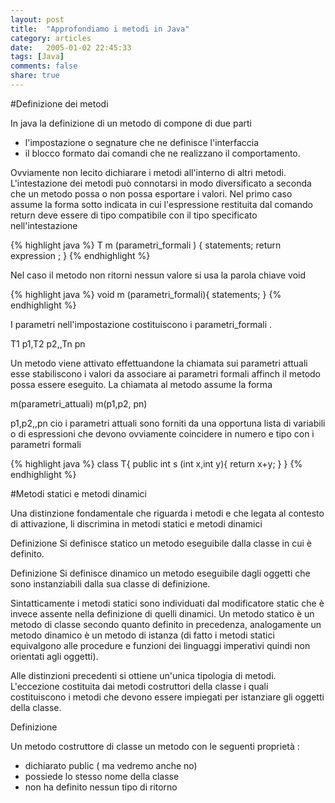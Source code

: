 ```yaml
---
layout: post
title:  "Approfondiamo i metodi in Java"
category: articles
date:   2005-01-02 22:45:33
tags: [Java]
comments: false
share: true
---
```


#Definizione dei metodi 

In java la definizione di un metodo di compone di due parti

* l'impostazione o segnature che ne definisce l'interfaccia
* il blocco formato dai comandi che ne realizzano il comportamento.

Ovviamente non  lecito dichiarare i metodi all'interno di altri metodi. 
L'intestazione dei metodi può connotarsi in modo diversificato a seconda che un metodo possa o non possa esportare i valori. 
Nel primo caso assume la forma sotto indicata in cui l'espressione restituita dal comando return deve essere di tipo compatibile
con il tipo specificato nell'intestazione

{% highlight java %}
T m (parametri_formali ) {
   statements;
   return expression ;
}
{% endhighlight %}

Nel caso il metodo non ritorni nessun valore si usa la parola chiave void

{% highlight java %}
void m (parametri_formali){
   statements;
}
{% endhighlight %}

I parametri nell'impostazione costituiscono i parametri_formali .


T1 p1,T2 p2,,Tn pn 

Un metodo viene attivato effettuandone la chiamata sui parametri attuali esse stabiliscono 
i valori da associare ai parametri formali affinch il metodo possa essere eseguito. La chiamata al metodo assume la forma

m(parametri_attuali) 
m(p1,p2, pn) 

p1,p2,,pn cio i parametri attuali sono forniti da una opportuna lista di variabili o di espressioni che 
devono ovviamente coincidere in numero e tipo con i parametri formali

{% highlight java %}
class T{
   public int s (int x,int y){
     return x+y;
   }
}
{% endhighlight %}

#Metodi statici e metodi dinamici

Una distinzione fondamentale che riguarda i metodi e che  legata al contesto di attivazione, li discrimina in 
metodi statici e metodi dinamici 

Definizione Si definisce statico un metodo eseguibile dalla classe in cui è definito. 

Definizione 
Si definisce dinamico un metodo eseguibile dagli oggetti che sono instanziabili dalla sua classe di definizione.

Sintatticamente i metodi statici sono individuati dal modificatore static che è invece assente nella definizione di quelli dinamici.
Un metodo statico è un metodo di classe secondo quanto definito in precedenza, analogamente un metodo dinamico è un metodo di 
istanza (di fatto i metodi statici equivalgono alle procedure e funzioni dei linguaggi imperativi quindi non orientati agli oggetti).

Alle distinzioni precedenti si ottiene un'unica tipologia di metodi. L'eccezione  costituita dai metodi costruttori della classe 
i quali costituiscono i metodi che devono essere impiegati per istanziare gli oggetti della classe.

Definizione

Un metodo costruttore di classe  un metodo con le seguenti proprietà :
* dichiarato public ( ma vedremo anche no)
* possiede lo stesso nome della classe
* non ha definito nessun tipo di ritorno
